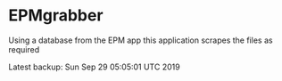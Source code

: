 # EPMgrabber
Using a database from the EPM app this application scrapes the files as required


Latest backup: Sun Sep 29 05:05:01 UTC 2019
